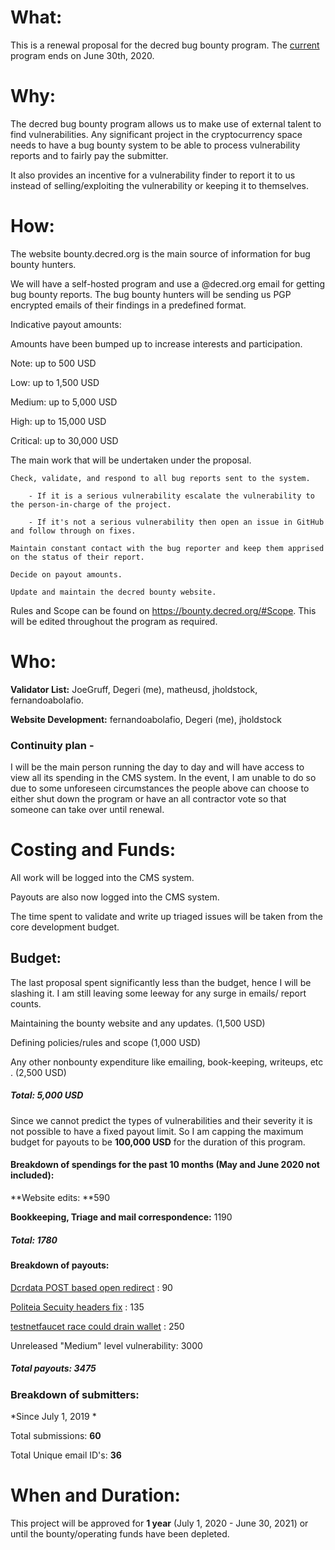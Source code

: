 # What:

This is a renewal proposal for the decred bug bounty program. The [current](https://proposals.decred.org/proposals/073694ed82d34b2bfff51e35220e8052ad4060899b23bc25791a9383375cae70) program ends on June 30th, 2020.

# Why:

The decred bug bounty program allows us to make use of external talent to find vulnerabilities. Any significant project in the cryptocurrency space needs to have a bug bounty system to be able to process vulnerability reports and to fairly pay the submitter. 

It also provides an incentive for a vulnerability finder to report it to us instead of selling/exploiting the vulnerability or keeping it to themselves. 

# How:

The website bounty.decred.org is the main source of information for bug bounty hunters.

We will have a self-hosted program and use a @decred.org email for getting bug bounty reports. The bug bounty hunters will be sending us PGP encrypted emails of their findings in a predefined format.

Indicative payout amounts:

Amounts have been bumped up to increase interests and participation.

Note: up to 500 USD

Low: up to 1,500 USD

Medium: up to 5,000 USD

High: up to 15,000 USD

Critical: up to 30,000 USD



The main work that will be undertaken under the proposal.

    Check, validate, and respond to all bug reports sent to the system.

        - If it is a serious vulnerability escalate the vulnerability to the person-in-charge of the project.

        - If it's not a serious vulnerability then open an issue in GitHub and follow through on fixes.

    Maintain constant contact with the bug reporter and keep them apprised on the status of their report.

    Decide on payout amounts.

    Update and maintain the decred bounty website.

Rules and Scope can be found on https://bounty.decred.org/#Scope. This will be edited throughout the program as required.

# Who:


**Validator List:** JoeGruff, Degeri (me), matheusd, jholdstock, fernandoabolafio.

**Website Development:** fernandoabolafio, Degeri (me), jholdstock

### Continuity plan - 

I will be the main person running the day to day and will have access to view all its spending in the CMS system. In the event, I am unable to do so due to some unforeseen circumstances the people above can choose to either shut down the program or have an all contractor vote so that someone can take over until renewal. 

# Costing and Funds:

All work will be logged into the CMS system.

Payouts are also now logged into the CMS system.

The time spent to validate and write up triaged issues will be taken from the core development budget.


## Budget:

The last proposal spent significantly less than the budget, hence I will be slashing it. I am still leaving some leeway for any surge in emails/ report counts.

Maintaining the bounty website and any updates. (1,500 USD)

Defining policies/rules and scope (1,000 USD)

Any other nonbounty expenditure like emailing, book-keeping, writeups, etc . (2,500 USD) 

##### **Total: 5,000 USD**


Since we cannot predict the types of vulnerabilities and their severity it is not possible to have a fixed payout limit. So I am capping the maximum budget for payouts to be **100,000 USD** for the duration of this program.

#### Breakdown of spendings for the past 10 months (May and June 2020 not included):

**Website edits: **590 

**Bookkeeping, Triage and mail correspondence:**  1190

##### Total: **1780**

#### Breakdown of payouts:

[Dcrdata POST based open redirect](https://github.com/decred/dcrdata/pull/1563) : 90

[Politeia Secuity headers fix](https://github.com/decred/politeiagui/pull/1744) : 135

[testnetfaucet race could drain wallet](https://github.com/decred/testnetfaucet/pull/60) : 250

Unreleased "Medium" level vulnerability: 3000 

##### Total payouts: **3475**


### Breakdown of submitters:

*Since July 1, 2019 *

Total submissions: **60**

Total Unique email ID's: **36**



# When and Duration:

This project will be approved for **1 year** (July 1, 2020 - June 30, 2021) or until the bounty/operating funds have been depleted.
